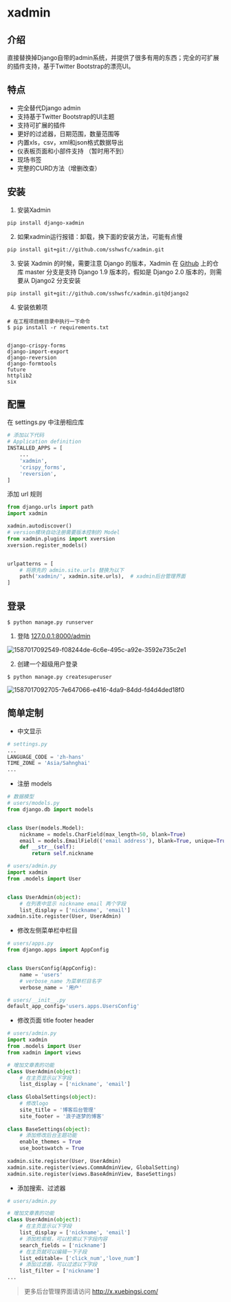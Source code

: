 # xadmin

## 介绍

直接替换掉Django自带的admin系统，并提供了很多有用的东西；完全的可扩展的插件支持，基于Twitter Bootstrap的漂亮UI。



## 特点

- 完全替代Django admin
- 支持基于Twitter Bootstrap的UI主题
- 支持可扩展的插件
- 更好的过滤器，日期范围，数量范围等
- 内置xls，csv，xml和json格式数据导出
- 仪表板页面和小部件支持 （暂时用不到）
- 现场书签
- 完整的CURD方法（增删改查）



## 安装

1. 安装Xadmin

~~~ shell
pip install django-xadmin
~~~

2. 如果xadmin运行报错：卸载，换下面的安装方法，可能有点慢

~~~ shell
pip install git+git://github.com/sshwsfc/xadmin.git
~~~

3. 安装 Xadmin 的时候，需要注意 Django 的版本，Xadmin 在 [Github](https://github.com/sshwsfc/xadmin) 上的仓库 master 分支是支持 Django 1.9 版本的，假如是 Django 2.0 版本的，则需要从 Django2 分支安装

~~~ shell
pip install git+git://github.com/sshwsfc/xadmin.git@django2
~~~

4. 安装依赖项

~~~ shell
# 在工程项目根目录中执行一下命令
$ pip install -r requirements.txt


django-crispy-forms
django-import-export
django-reversion
django-formtools
future
httplib2
six
~~~



## 配置

在 settings.py 中注册相应库

~~~ python
# 添加以下代码
# Application definition
INSTALLED_APPS = [
    ...
    'xadmin',
    'crispy_forms',
    'reversion',
]
~~~



添加 url 规则

~~~ python
from django.urls import path
import xadmin

xadmin.autodiscover()
# version模块自动注册需要版本控制的 Model
from xadmin.plugins import xversion
xversion.register_models()


urlpatterns = [
    # 将原先的 admin.site.urls 替换为以下
    path('xadmin/', xadmin.site.urls),  # xadmin后台管理界面
]
~~~



## 登录

~~~ shell
$ python manage.py runserver
~~~

1. 登陆 [127.0.0.1:8000/admin](http://127.0.0.1:8000/admin/)

![1587017092549-f08244de-6c6e-495c-a92e-3592e735c2e1](D:\Note\python\Django\图片\1587017092549-f08244de-6c6e-495c-a92e-3592e735c2e1.webp)

2. 创建一个超级用户登录

~~~ shell
$ python manage.py createsuperuser
~~~

![1587017092705-7e647066-e416-4da9-84dd-fd4d4ded18f0](D:\Note\python\Django\图片\1587017092705-7e647066-e416-4da9-84dd-fd4d4ded18f0.webp)

## 简单定制

- 中文显示

~~~ python
# settings.py
...
LANGUAGE_CODE = 'zh-hans'
TIME_ZONE = 'Asia/Sahnghai'
...
~~~



- 注册 models

~~~ python
# 数据模型
# users/models.py
from django.db import models


class User(models.Model):
    nickname = models.CharField(max_length=50, blank=True)
    email = models.EmailField(('email address'), blank=True, unique=True)
    def __str__(self):
        return self.nickname
~~~



~~~ python
# users/admin.py
import xadmin
from .models import User


class UserAdmin(object):
    # 在列表中显示 nickname email 两个字段
    list_display = ['nickname', 'email']
xadmin.site.register(User, UserAdmin)
~~~



+ 修改左侧菜单栏中栏目

~~~ python
# users/apps.py
from django.apps import AppConfig


class UsersConfig(AppConfig):
    name = 'users'
    # verbose_name 为菜单栏目名字
    verbose_name = '用户'
~~~

~~~ python
# users/__init__.py
default_app_config='users.apps.UsersConfig'
~~~



- 修改页面 title footer header

~~~ python
# users/admin.py
import xadmin
from .models import User
from xadmin import views

# 增加文章表的功能
class UserAdmin(object):
    # 在主页显示以下字段
    list_display = ['nickname', 'email']
    
class GlobalSettings(object):
    # 修改logo
    site_title = '博客后台管理'
    site_footer = '浪子逐梦的博客'
    
class BaseSettings(object):
    # 添加修改后台主题功能
    enable_themes = True
    use_bootswatch = True
    
xadmin.site.register(User, UserAdmin)
xadmin.site.register(views.CommAdminView, GlobalSetting)
xadmin.site.register(views.BaseAdminView, BaseSettings)
~~~



- 添加搜索、过滤器

~~~python
# users/admin.py

# 增加文章表的功能
class UserAdmin(object):
    # 在主页显示以下字段
    list_display = ['nickname', 'email']
    # 添加检索框，可以检索以下字段内容
    search_fields = ['nickname']
    # 在主页就可以编辑一下子段
    list_editable= ['click_num','love_num']
    # 添加过滤器，可以过滤以下字段
    list_filter = ['nickname']
...
~~~



> 更多后台管理界面请访问 http://x.xuebingsi.com/